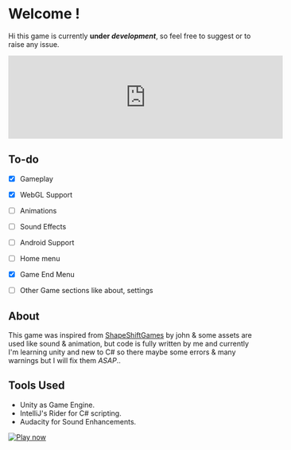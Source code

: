 # Welcome !

Hi this game is currently **under *development***, so feel free to suggest or to raise any issue.
<div class="iframe_container">
<iframe frameborder="0" src="https://itch.io/embed/741234" width="552" height="167"><a href="https://shivamkapasia0.itch.io/dodge-square">Dodge Square by shivamkapasia0</a></iframe>
 </div>

## To-do

 - [x] Gameplay
 - [x] WebGL Support
 - [ ] Animations
 - [ ] Sound Effects
 - [ ] Android Support
 - [ ] Home menu
 - [x] Game End Menu
 - [ ] Other Game sections like about, settings

 
## About
This game was inspired from [ShapeShiftGames](https://www.youtube.com/channel/UCU7_3ilz6zICwzulRldZuSQ) by john & some assets are used like sound & animation, but code is fully written by me and currently I'm learning unity and new to C# so there maybe some errors & many warnings but I will fix them *ASAP*..
## Tools Used

 - Unity as Game Engine.
 - IntelliJ's Rider for C# scripting.
 - Audacity for Sound Enhancements.



<a href="">![Play now](https://static.itch.io/images/badge.svg)
 </a>
